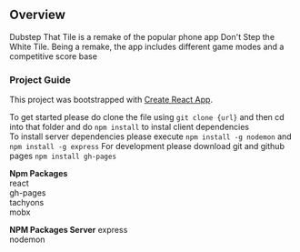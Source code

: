 ## Overview
Dubstep That Tile is a remake of the popular phone app Don't Step the White Tile. Being a remake, the app includes different game modes and a competitive score base

### Project Guide
This project was bootstrapped with [Create React App](https://github.com/facebook/create-react-app).

To get started please do clone the file using `git clone {url}` and then cd into that folder and do `npm install` to instal client dependencies</br>
To install server dependencies please execute `npm install -g nodemon` and `npm install -g express`
For development please download git and github pages `npm install gh-pages`

<b>Npm Packages</b></br>
react<br/>
gh-pages<br/>
tachyons<br/>
mobx</br>

<b>NPM Packages Server</b>
express<br />
nodemon<br />
